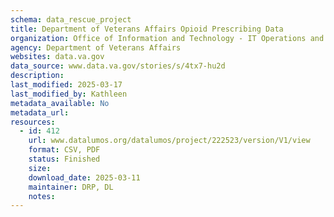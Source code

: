 ```yaml
---
schema: data_rescue_project 
title: Department of Veterans Affairs Opioid Prescribing Data
organization: Office of Information and Technology - IT Operations and Services (ITOPS)
agency: Department of Veterans Affairs
websites: data.va.gov
data_source: www.data.va.gov/stories/s/4tx7-hu2d
description: 
last_modified: 2025-03-17
last_modified_by: Kathleen
metadata_available: No
metadata_url: 
resources:
  - id: 412
    url: www.datalumos.org/datalumos/project/222523/version/V1/view
    format: CSV, PDF
    status: Finished
    size: 
    download_date: 2025-03-11
    maintainer: DRP, DL
    notes: 
---
```

